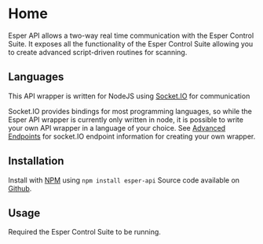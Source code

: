# Home

Esper API allows a two-way real time communication with the Esper Control Suite. It exposes all the functionality of the Esper Control Suite allowing you to create advanced script-driven routines for scanning.

## Languages
This API wrapper is written for NodeJS using [Socket.IO](http://socket.io) for communication

Socket.IO provides bindings for most programming languages, so while the Esper API wrapper is currently only written in node, it is possible to write your own API wrapper in a language of your choice. See [Advanced Endpoints](advanced.md) for socket.IO endpoint information for creating your own wrapper.


## Installation
Install with [NPM]('http://npmjs.com/esper-api') using `npm install esper-api` 
Source code available on [Github](https://github.com/esperhq/esper-api).


## Usage

Required the Esper Control Suite to be running. 
